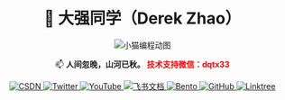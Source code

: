 <div id="img"align=center>
  
# 🌟 大强同学（Derek Zhao）


![小猫编程动图](https://mmbiz.qpic.cn/mmbiz_gif/gz2sdHyQbaZc0dIlEbMqjanFnBSmeLcww0YAecX8fuicqdUW4goZhMlKxhdaNzMDA9XgZD5CfffmqsEqkUibrySA/640?wx_fmt=gif&from=appmsg)

📫 **人间忽晚，山河已秋。 <span style="color: red;">技术支持微信：dqtx33</span>** 

  <a href="https://blog.csdn.net/2402_82616859?type=blog" target="_blank" rel="noopener noreferrer" style="flex-shrink: 0;">
      <img src="https://img.shields.io/badge/📖_大强同学-FF4D4D?style=flat-square&logo=c&logoColor=white" alt="CSDN" style="max-height: 28px;">
    </a>
    <a href="https://twitter.com/dqtx760" target="_blank" rel="noopener noreferrer" style="flex-shrink: 0;">
      <img src="https://img.shields.io/badge/🐦_dqtx760-1DA1F2?style=flat-square&logo=x&logoColor=white" alt="Twitter" style="max-height: 28px;">
    </a>
    <a href="https://www.youtube.com/@dqtx760/videos" target="_blank" rel="noopener noreferrer" style="flex-shrink: 0;">
      <img src="https://img.shields.io/badge/🎬_dqtx760-FF0000?style=flat-square&logo=youtube&logoColor=white" alt="YouTube" style="max-height: 28px;">
    </a>
    <a href="https://xodnytdcaw.feishu.cn/wiki/BtjSwIjMuiISo7kNFiQcMMXcnKc?fromScene=spaceOverview" target="_blank" rel="noopener noreferrer" style="flex-shrink: 0;">
      <img src="https://img.shields.io/badge/📚_教程合集-00A1E9?style=flat-square&logo=feishu&logoColor=white" alt="飞书文档" style="max-height: 28px;">
    </a>
    <a href="https://bento.me/dqtx" target="_blank" rel="noopener noreferrer" style="flex-shrink: 0;">
      <img src="https://img.shields.io/badge/🍱_Bento-FFDD54?style=flat-square&logo=bento&logoColor=black" alt="Bento" style="max-height: 28px;">
    </a>
    <a href="https://github.com/dqtx760" target="_blank" rel="noopener noreferrer" style="flex-shrink: 0;">
      <img src="https://img.shields.io/badge/💻_GitHub-181717?style=flat-square&logo=github&logoColor=white" alt="GitHub" style="max-height: 28px;">
    </a>
    <!-- 新增Linktree链接 -->
    <a href="https://link3.cc/dqtx" target="_blank" rel="noopener noreferrer" style="flex-shrink: 0;">
      <img src="https://img.shields.io/badge/🔗_Linktree-39E09B?style=flat-square&logo=linktree&logoColor=white" alt="Linktree" style="max-height: 28px;">
    </a>
  </div> 

<div style="text-align: center">

            







